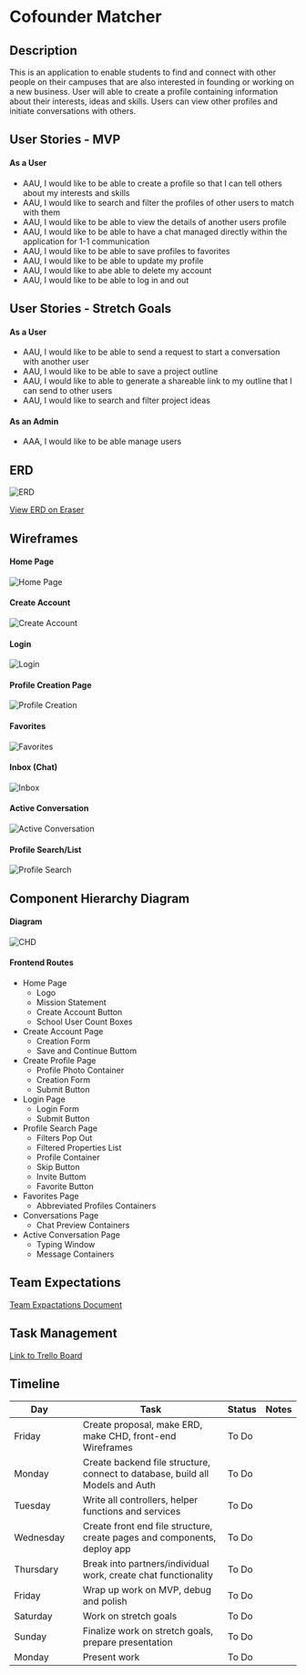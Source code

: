 # Cofounder Matcher

## Description

This is an application to enable students to find and connect with other people on their campuses that are also interested in founding or working on a new business. User will able to create a profile containing information about their interests, ideas and skills. Users can view other profiles and initiate conversations with others.

## User Stories - MVP

#### As a User

* AAU, I would like to be able to create a profile so that I can tell others about my interests and skills
* AAU, I would like to search and filter the profiles of other users to match with them
* AAU, I would like to be able to view the details of another users profile
* AAU, I would like to be able to have a chat managed directly within the application for 1-1 communication
* AAU, I would like to be able to save profiles to favorites
* AAU, I would like to be able to update my profile
* AAU, I would like to abe able to delete my account
* AAU, I would like to be able to log in and out

## User Stories - Stretch Goals

#### As a User

* AAU, I would like to be able to send a request to start a conversation with another user
* AAU, I would like to be able to save a project outline
* AAU, I would like to able to generate a shareable link to my outline that I can send to other users
* AAU, I would like to search and filter project ideas

#### As an Admin

* AAA, I would like to be able manage users

## ERD

![ERD](./images/ERD_Cofounder_Matcher.png)

[View ERD on Eraser](https://app.eraser.io/workspace/mBdlNoMANSN8HNMNumZn)

## Wireframes

#### Home Page

![Home Page](./images/Homepage_Wireframe.png)

#### Create Account

![Create Account](./images/Create_Account_Wireframe.png)

#### Login

![Login](./images/Login_Wireframe.png)

#### Profile Creation Page

![Profile Creation](./images/Profile_Creator_Wireframe.png)

#### Favorites

![Favorites](./images/Favorites_View_Wireframe.png)

#### Inbox (Chat)

![Inbox](./images/Conversations_List_Wireframe.png)

#### Active Conversation

![Active Conversation](./images/Active_Conversation_Wireframe.png)

#### Profile Search/List

![Profile Search](./images/Profiles_Search_Wireframe.png)

## Component Hierarchy Diagram

#### Diagram

![CHD](./images/Component_Hierarchy_Diagram.png)

#### Frontend Routes

* Home Page
  * Logo
  * Mission Statement
  * Create Account Button
  * School User Count Boxes
* Create Account Page
  * Creation Form
  * Save and Continue Buttom
* Create Profile Page
  * Profile Photo Container
  * Creation Form
  * Submit Button
* Login Page
  * Login Form
  * Submit Button
* Profile Search Page
  * Filters Pop Out
  * Filtered Properties List
  * Profile Container
  * Skip Button
  * Invite Buttom
  * Favorite Button
* Favorites Page
  * Abbreviated Profiles Containers
* Conversations Page
  * Chat Preview Containers
* Active Conversation Page
  * Typing Window
  * Message Containers


## Team Expectations

[Team Expactations Document](https://docs.google.com/document/d/1x4fUAaMDLckjXVp3b591UxO4_F7pSIRwvvLP4xvhZ2o/edit?usp=sharing)

## Task Management

[Link to Trello Board](https://trello.com/b/oYRY42X9/sei-unit-3-project)

## Timeline

| Day       |   | Task                                                                           | Status | Notes |
|-----------|---|--------------------------------------------------------------------------------|--------|-------|
| Friday    |   | Create proposal, make ERD, make CHD, front-end Wireframes                      | To Do  |       |
| Monday    |   | Create backend file structure, connect to database, build all Models and Auth  | To Do  |       |
| Tuesday   |   | Write all controllers, helper functions and services                           | To Do  |       |
| Wednesday |   | Create front end file structure, create pages and components, deploy app       | To Do  |       |
| Thursdary |   | Break into partners/individual work, create chat functionality                 | To Do  |       |
| Friday    |   | Wrap up work on MVP, debug and polish                                          | To Do  |       |
| Saturday  |   | Work on stretch goals                                                          | To Do  |       |
| Sunday    |   | Finalize work on stretch goals, prepare presentation                           | To Do  |       |
| Monday    |   | Present work                                                                   | To Do  |       |

